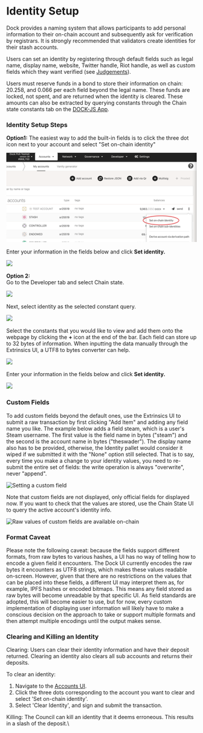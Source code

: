 # Identity Setup

Dock provides a naming system that allows participants to add personal information to their on-chain account and subsequently ask for verification by registrars. It is strongly recommended that validators create identities for their stash accounts.

Users can set an identity by registering through default fields such as legal name, display name, website, Twitter handle, Riot handle, as well as custom fields which they want verified (see [Judgements](https://docs.dock.io/validators/identity-setup/judgements)).

Users must reserve funds in a bond to store their information on chain: 20.258, and 0.066 per each field beyond the legal name. These funds are locked, not spent, and are returned when the identity is cleared. These amounts can also be extracted by querying constants through the Chain state constants tab on the [DOCK-JS App](https://fe.dock.io/#/chainstate/constants).

### Identity Setup Steps

**Option1:** The easiest way to add the built-in fields is to click the three dot icon next to your account and select "Set on-chain identity"&#x20;

![](../../.gitbook/assets/onchain-identity.png)

Enter your information in the fields below and click **Set identity.**

![](https://lh4.googleusercontent.com/ofBQG5o\_5GpAMQBHz1vGoI4Mt3pgtf\_fBBD3Da0XmZaDX-J9ry5nM6A0jDYqWiww9g7-z\_gObdn\_oQVLS6WbCXhsDXqTou9fT0C6CsHXcFUNaNosDG30U2XlANm0WwBqaCyNUr-C)

**Option 2:**\
Go to the Developer tab and select Chain state.

![](https://lh4.googleusercontent.com/ZW8kZ5Uu0kpp1cOsoWkA0F8QB7Tf4NlCAhcSUSHdlRKytYnL3ztCIGdismiZfQZ9vK6v8pgpeZK0N5pbdCJvaC\_r8kZAEQVnQHzkGgEfmCZTZUiZso0UtbDrkVk7UBUoflWt-P6X)

Next, select identity as the selected constant query.

![](https://lh4.googleusercontent.com/m7Z3ltRU0uOpTXo5sxC4wz2bwGR8HCA2ET53egmJNu-Go83aVk9O2se0npSjulMc6LRJ0LjNrCn5-RrDaTUDgmO1V4MJbGCuEd6ydFauDzthx5sNxRL8nT9i2kxkqwIYHemQF-NA)

Select the constants that you would like to view and add them onto the webpage by clicking the **+** icon at the end of the bar. Each field can store up to 32 bytes of information. When inputting the data manually through the Extrinsics UI, a UTF8 to bytes converter can help.&#x20;

![](https://lh5.googleusercontent.com/v5h-vVhjHpgeyVJyRXlRIx2Kzm-VzlJlao-WtbTXQvMB1GP2QBkIfNuH2SjObYqJWNAp7miQ3eQhEeiQhGa6YN6qeKpU3-h5pQCNezf6Bu8JoLskEIKJFeWHZjcZBgsGNJ83RUdI)

Enter your information in the fields below and click **Set identity.**

![](https://lh4.googleusercontent.com/ofBQG5o\_5GpAMQBHz1vGoI4Mt3pgtf\_fBBD3Da0XmZaDX-J9ry5nM6A0jDYqWiww9g7-z\_gObdn\_oQVLS6WbCXhsDXqTou9fT0C6CsHXcFUNaNosDG30U2XlANm0WwBqaCyNUr-C)

### **Custom Fields**

To add custom fields beyond the default ones, use the Extrinsics UI to submit a raw transaction by first clicking "Add Item" and adding any field name you like. The example below adds a field steam, which is a user's Steam username. The first value is the field name in bytes ("steam") and the second is the account name in bytes ("theswader"). The display name also has to be provided, otherwise, the Identity pallet would consider it wiped if we submitted it with the "None" option still selected. That is to say, every time you make a change to your identity values, you need to re-submit the entire set of fields: the write operation is always "overwrite", never "append".

![Setting a custom field](https://lh6.googleusercontent.com/OUth53YRlK9J-siS7o6WlsoYPhMdP-xoWI4\_DVeu-FoQZfXQg5H5E4gW8O-2SO8yqf8vypk6YQeWoaLY0c0rpJ5FP6gnnyGbi4IOn\_v9dxaAOG4YSQNjttX4\_PCMCiOGfNh9ZYXq)

Note that custom fields are not displayed, only official fields for displayed now. If you want to check that the values are stored, use the Chain State UI to query the active account's identity info.

![Raw values of custom fields are available on-chain](https://lh3.googleusercontent.com/Xzckx1daTp1pC1iyQjjturhjb9d3rWzoHvbVzKwRZK2pt0UMKLY9hlBB-j1HJBBjkwJcpZh9qq-TNV2ilYRaUmP\_-FNpsgcciVvt-kLorGLE9hK1EEChN1OrWsXVwPb26A9krsp5)

### **Format Caveat**

Please note the following caveat: because the fields support different formats, from raw bytes to various hashes, a UI has no way of telling how to encode a given field it encounters. The Dock UI currently encodes the raw bytes it encounters as UTF8 strings, which makes these values readable on-screen. However, given that there are no restrictions on the values that can be placed into these fields, a different UI may interpret them as, for example, IPFS hashes or encoded bitmaps. This means any field stored as raw bytes will become unreadable by that specific UI. As field standards are adopted, this will become easier to use, but for now, every custom implementation of displaying user information will likely have to make a conscious decision on the approach to take or support multiple formats and then attempt multiple encodings until the output makes sense.

### **Clearing and Killing an Identity**

Clearing: Users can clear their identity information and have their deposit returned. Clearing an identity also clears all sub accounts and returns their deposits.

To clear an identity:

1. Navigate to the [Accounts UI](https://fe.dock.io/#/accounts).
2. Click the three dots corresponding to the account you want to clear and select 'Set on-chain identity'.
3. Select 'Clear Identity', and sign and submit the transaction.

Killing: The Council can kill an identity that it deems erroneous. This results in a slash of the deposit.\
